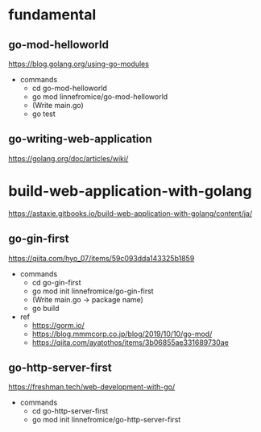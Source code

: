 # fundamental

## go-mod-helloworld

https://blog.golang.org/using-go-modules

- commands
    - cd go-mod-helloworld
    - go mod linnefromice/go-mod-helloworld
    - (Write main.go)
    - go test

## go-writing-web-application

https://golang.org/doc/articles/wiki/

# build-web-application-with-golang

https://astaxie.gitbooks.io/build-web-application-with-golang/content/ja/

## go-gin-first

https://qiita.com/hyo_07/items/59c093dda143325b1859

- commands
    - cd go-gin-first
    - go mod init linnefromice/go-gin-first
    - (Write main.go -> package name)
    - go build
- ref
    - https://gorm.io/
    - https://blog.mmmcorp.co.jp/blog/2019/10/10/go-mod/
    - https://qiita.com/ayatothos/items/3b06855ae331689730ae

## go-http-server-first

https://freshman.tech/web-development-with-go/

- commands
    - cd go-http-server-first
    - go mod init linnefromice/go-http-server-first
